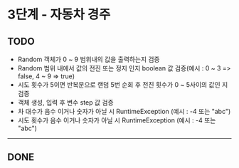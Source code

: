 # 3단계 - 자동차 경주

## TODO
- Random 객체가 0 ~ 9 범위내의 값을 출력하는지 검증
- Random 범위 내에서 값의 전진 또는 정지 인지 boolean 값 검증(예시 : 0 ~ 3 => false, 4 ~ 9 => true)
- 시도 횟수가 5이면 반복문으로 랜덤 5번 순회 후 전진 횟수가 0 ~ 5사이의 값인 지 검증
- 객체 생성, 입력 후 변수 step 값 검증
- 차 대수가 음수 이거나 숫자가 아닐 시 RuntimeException (예시 : -4 또는 "abc")
- 시도 횟수가 음수 이거나 숫자가 아닐 시 RuntimeException (예시 : -4 또는 "abc")

---

## DONE